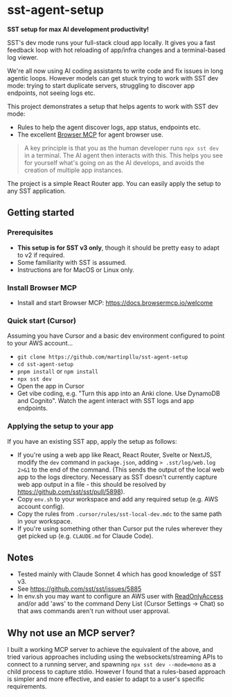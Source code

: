 # sst-agent-setup

**SST setup for max AI development productivity!**

SST's dev mode runs your full-stack cloud app locally. It gives you a fast feedback loop with hot reloading of app/infra changes and a terminal-based log viewer.

We're all now using AI coding assistants to write code and fix issues in long agentic loops. However models can get stuck trying to work with SST dev mode: trying to start duplicate servers, struggling to discover app endpoints, not seeing logs etc.

This project demonstrates a setup that helps agents to work with SST dev mode:

- Rules to help the agent discover logs, app status, endpoints etc.
- The excellent [Browser MCP](https://browsermcp.io/) for agent browser use.

> A key principle is that you as the human developer runs `npx sst dev` in a terminal. The AI agent then interacts with this. This helps you see for yourself what's going on as the AI develops, and avoids the creation of multiple app instances.

The project is a simple React Router app. You can easily apply the setup to any SST application. 

## Getting started

### Prerequisites

- **This setup is for SST v3 only**, though it should be pretty easy to adapt to v2 if required.
- Some familiarity with SST is assumed. 
- Instructions are for MacOS or Linux only.

### Install Browser MCP

- Install and start Browser MCP: https://docs.browsermcp.io/welcome

### Quick start (Cursor)

Assuming you have Cursor and a basic dev environment configured to point to your AWS account...

- `git clone https://github.com/martinpllu/sst-agent-setup`
- `cd sst-agent-setup`
- `pnpm install` or `npm install`
- `npx sst dev`
- Open the app in Cursor
- Get vibe coding, e.g. "Turn this app into an Anki clone. Use DynamoDB and Cognito". Watch the agent interact with SST logs and app endpoints.


### Applying the setup to your app

If you have an existing SST app, apply the setup as follows:

- If you're using a web app like React, React Router, Svelte or NextJS, modify the `dev` command in `package.json`, adding `> .sst/log/web.log 2>&1` to the end of the command. (This sends the output of the local web app to the logs directory. Necessary as SST doesn't currently capture web app output in a file - this should be resolved by https://github.com/sst/sst/pull/5898).
- Copy `env.sh` to your workspace and add any required setup (e.g. AWS account config).
- Copy the rules from `.cursor/rules/sst-local-dev.mdc` to the same path in your workspace.
- If you're using something other than Cursor put the rules wherever they get picked up (e.g. `CLAUDE.md` for Claude Code).

## Notes

- Tested mainly with Claude Sonnet 4 which has good knowledge of SST v3.
- See https://github.com/sst/sst/issues/5885
- In env.sh you may want to configure an AWS user with [ReadOnlyAccess](https://docs.aws.amazon.com/aws-managed-policy/latest/reference/ReadOnlyAccess.html) and/or add 'aws' to the command Deny List (Cursor Settings -> Chat) so that aws commands aren't run without user approval.

## Why not use an MCP server?

I built a working MCP server to achieve the equivalent of the above, and tried various approaches including using the websockets/streaming APIs to connect to a running server, and spawning `npx sst dev --mode=mono` as a child process to capture stdio. However I found that a rules-based approach is simpler and more effective, and easier to adapt to a user's specific requirements. 
